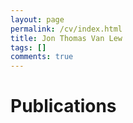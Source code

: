 ```yaml
---
layout: page
permalink: /cv/index.html
title: Jon Thomas Van Lew
tags: []
comments: true
---
```


# Publications
<script src="http://bibbase.org/show?bib=http://bibbase.org/mendeley2/7058033&jsonp=1"></script> 

